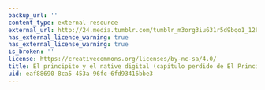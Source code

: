 ```yaml
---
backup_url: ''
content_type: external-resource
external_url: http://24.media.tumblr.com/tumblr_m3org3iu631r5d9bqo1_1280.jpg
has_external_licence_warning: true
has_external_license_warning: true
is_broken: ''
license: https://creativecommons.org/licenses/by-nc-sa/4.0/
title: El principito y el native digital (capitulo perdido de El Principito)
uid: eaf88690-8ca5-453a-96fc-6fd93416bbe3
---
```

